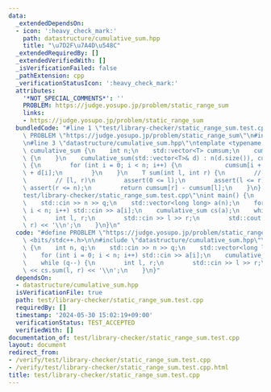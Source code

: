 ```yaml
---
data:
  _extendedDependsOn:
  - icon: ':heavy_check_mark:'
    path: datastructure/cumulative_sum.hpp
    title: "\u7D2F\u7A4D\u548C"
  _extendedRequiredBy: []
  _extendedVerifiedWith: []
  _isVerificationFailed: false
  _pathExtension: cpp
  _verificationStatusIcon: ':heavy_check_mark:'
  attributes:
    '*NOT_SPECIAL_COMMENTS*': ''
    PROBLEM: https://judge.yosupo.jp/problem/static_range_sum
    links:
    - https://judge.yosupo.jp/problem/static_range_sum
  bundledCode: "#line 1 \"test/library-checker/static_range_sum.test.cpp\"\n#define\
    \ PROBLEM \"https://judge.yosupo.jp/problem/static_range_sum\"\n#include <bits/stdc++.h>\n\
    \n#line 3 \"datastructure/cumulative_sum.hpp\"\ntemplate <typename T>\nstruct\
    \ cumulative_sum {\n    int n;\n    std::vector<T> cumsum;\n    cumulative_sum()\
    \ {\n    }\n    cumulative_sum(std::vector<T>& d) : n(d.size()), cumsum(n + 1)\
    \ {\n        for (int i = 0; i < n; i++) {\n            cumsum[i + 1] = cumsum[i]\
    \ + d[i];\n        }\n    }\n    T sum(int l, int r) {\n        // 0-indexed\n\
    \        // [l, r)\n        assert(0 <= l);\n        assert(l <= r);\n       \
    \ assert(r <= n);\n        return cumsum[r] - cumsum[l];\n    }\n};\n#line 5 \"\
    test/library-checker/static_range_sum.test.cpp\"\nint main() {\n    int n, q;\n\
    \    std::cin >> n >> q;\n    std::vector<long long> a(n);\n    for (int i = 0;\
    \ i < n; i++) std::cin >> a[i];\n    cumulative_sum cs(a);\n    while (q--) {\n\
    \        int l, r;\n        std::cin >> l >> r;\n        std::cout << cs.sum(l,\
    \ r) << '\\n';\n    }\n}\n"
  code: "#define PROBLEM \"https://judge.yosupo.jp/problem/static_range_sum\"\n#include\
    \ <bits/stdc++.h>\n\n#include \"datastructure/cumulative_sum.hpp\"\nint main()\
    \ {\n    int n, q;\n    std::cin >> n >> q;\n    std::vector<long long> a(n);\n\
    \    for (int i = 0; i < n; i++) std::cin >> a[i];\n    cumulative_sum cs(a);\n\
    \    while (q--) {\n        int l, r;\n        std::cin >> l >> r;\n        std::cout\
    \ << cs.sum(l, r) << '\\n';\n    }\n}"
  dependsOn:
  - datastructure/cumulative_sum.hpp
  isVerificationFile: true
  path: test/library-checker/static_range_sum.test.cpp
  requiredBy: []
  timestamp: '2024-05-30 15:02:19+09:00'
  verificationStatus: TEST_ACCEPTED
  verifiedWith: []
documentation_of: test/library-checker/static_range_sum.test.cpp
layout: document
redirect_from:
- /verify/test/library-checker/static_range_sum.test.cpp
- /verify/test/library-checker/static_range_sum.test.cpp.html
title: test/library-checker/static_range_sum.test.cpp
---
```

